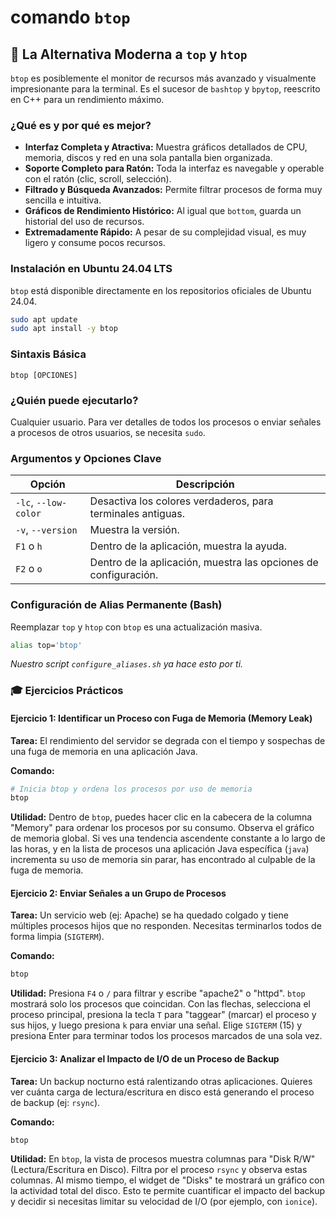# comando `btop`

## 🚀 La Alternativa Moderna a `top` y `htop`

`btop` es posiblemente el monitor de recursos más avanzado y visualmente impresionante para la terminal. Es el sucesor de `bashtop` y `bpytop`, reescrito en C++ para un rendimiento máximo.

### ¿Qué es y por qué es mejor?

-   **Interfaz Completa y Atractiva:** Muestra gráficos detallados de CPU, memoria, discos y red en una sola pantalla bien organizada.
-   **Soporte Completo para Ratón:** Toda la interfaz es navegable y operable con el ratón (clic, scroll, selección).
-   **Filtrado y Búsqueda Avanzados:** Permite filtrar procesos de forma muy sencilla e intuitiva.
-   **Gráficos de Rendimiento Histórico:** Al igual que `bottom`, guarda un historial del uso de recursos.
-   **Extremadamente Rápido:** A pesar de su complejidad visual, es muy ligero y consume pocos recursos.

### Instalación en Ubuntu 24.04 LTS

`btop` está disponible directamente en los repositorios oficiales de Ubuntu 24.04.

```bash
sudo apt update
sudo apt install -y btop
```

### Sintaxis Básica

```
btop [OPCIONES]
```

### ¿Quién puede ejecutarlo?

Cualquier usuario. Para ver detalles de todos los procesos o enviar señales a procesos de otros usuarios, se necesita `sudo`.

### Argumentos y Opciones Clave

| Opción           | Descripción                                                                 |
| ---------------- | --------------------------------------------------------------------------- |
| `-lc`, `--low-color` | Desactiva los colores verdaderos, para terminales antiguas.               |
| `-v`, `--version` | Muestra la versión.                                                       |
| `F1` o `h`       | Dentro de la aplicación, muestra la ayuda.                                  |
| `F2` o `o`       | Dentro de la aplicación, muestra las opciones de configuración.             |

### Configuración de Alias Permanente (Bash)

Reemplazar `top` y `htop` con `btop` es una actualización masiva.

```bash
alias top='btop'
```
*Nuestro script `configure_aliases.sh` ya hace esto por ti.*

### 🎓 Ejercicios Prácticos

#### Ejercicio 1: Identificar un Proceso con Fuga de Memoria (Memory Leak)

**Tarea:** El rendimiento del servidor se degrada con el tiempo y sospechas de una fuga de memoria en una aplicación Java.

**Comando:**
```bash
# Inicia btop y ordena los procesos por uso de memoria
btop
```
**Utilidad:** Dentro de `btop`, puedes hacer clic en la cabecera de la columna "Memory" para ordenar los procesos por su consumo. Observa el gráfico de memoria global. Si ves una tendencia ascendente constante a lo largo de las horas, y en la lista de procesos una aplicación Java específica (`java`) incrementa su uso de memoria sin parar, has encontrado al culpable de la fuga de memoria.

#### Ejercicio 2: Enviar Señales a un Grupo de Procesos

**Tarea:** Un servicio web (ej: Apache) se ha quedado colgado y tiene múltiples procesos hijos que no responden. Necesitas terminarlos todos de forma limpia (`SIGTERM`).

**Comando:**
```bash
btop
```
**Utilidad:** Presiona `F4` o `/` para filtrar y escribe "apache2" o "httpd". `btop` mostrará solo los procesos que coincidan. Con las flechas, selecciona el proceso principal, presiona la tecla `T` para "taggear" (marcar) el proceso y sus hijos, y luego presiona `k` para enviar una señal. Elige `SIGTERM` (15) y presiona Enter para terminar todos los procesos marcados de una sola vez.

#### Ejercicio 3: Analizar el Impacto de I/O de un Proceso de Backup

**Tarea:** Un backup nocturno está ralentizando otras aplicaciones. Quieres ver cuánta carga de lectura/escritura en disco está generando el proceso de backup (ej: `rsync`).

**Comando:**
```bash
btop
```
**Utilidad:** En `btop`, la vista de procesos muestra columnas para "Disk R/W" (Lectura/Escritura en Disco). Filtra por el proceso `rsync` y observa estas columnas. Al mismo tiempo, el widget de "Disks" te mostrará un gráfico con la actividad total del disco. Esto te permite cuantificar el impacto del backup y decidir si necesitas limitar su velocidad de I/O (por ejemplo, con `ionice`).
